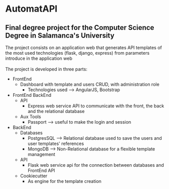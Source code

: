 # AutomatAPI 
## Final degree project for the Computer Science Degree in Salamanca's University <br>
The project consists on an application web that generates API templates of the most used technologies (flask, django, express) from parameters introduce in the application web <br><br>
The project is developed in three parts:
- FrontEnd 
	- Dashboard with template and users CRUD, with administration role
		- Technologies used --> AngularJS, Bootstrap
- FrontEnd BackEnd 
	- API
		- Express web service API to communicate with the front, the back and the relational database
	- Aux Tools
		- Passport --> useful to make the login and session
- BackEnd
	- Databases
		- PostgresSQL --> Relational database used to save the users and user templates' references
		- MongoDB --> Non-Relational database for a flexible template management
	- API 
		- Flask web service api for the connection between databases and FrontEnd API
	- Cookiecutter
		-  As engine for the template creation
